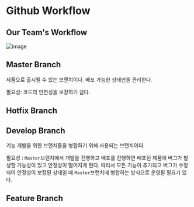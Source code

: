 # Github Workflow

## Our Team's Workflow

![image](https://user-images.githubusercontent.com/27392567/94516144-1bb69a80-0260-11eb-83cd-4cbcb6f45389.png)

## Master Branch

제품으로 출시될 수 있는 브랜치이다. 배포 가능한 상태만을 관리한다.

필요성: 코드의 안전성을 보장하기 쉽다.

## Hotfix Branch

## Develop Branch
기능 개발을 위한 브랜치들을 병합하기 위해 사용되는 브랜치이다.

필요성 : `Master`브랜치에서 개발을 진행하고 배포를 진행하면 배포된 제품에 버그가 발생할 가능성이 있고 안정성이 떨어지게 된다. 따라서 모든 기능이 추가되고 버그가 수정되어 안정성이 보장된 상태일 때 `Master`브랜치에 병합하는 방식으로 운영될 필요가 있다.
## Feature Branch
